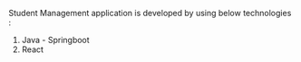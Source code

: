Student Management application is developed by using below technologies :

1. Java - Springboot
2. React